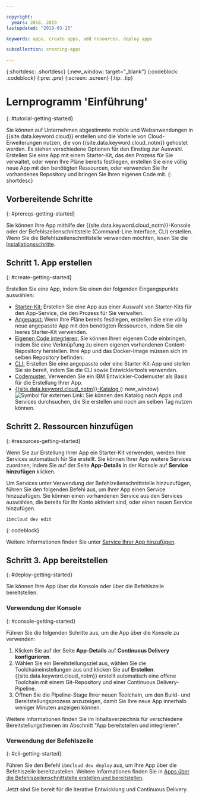 ```yaml
---

copyright:
  years: 2018, 2019
lastupdated: "2019-03-15"

keywords: apps, create apps, add resources, deploy apps

subcollection: creating-apps

---
```


{:shortdesc: .shortdesc}
{:new_window: target="_blank"}
{:codeblock: .codeblock}
{:pre: .pre}
{:screen: .screen}
{:tip: .tip}

# Lernprogramm 'Einführung'
{: #tutorial-getting-started}

Sie können auf Unternehmen abgestimmte mobile und Webanwendungen in {{site.data.keyword.cloud}} erstellen und die Vorteile von Cloud-Erweiterungen nutzen, die von {{site.data.keyword.cloud_notm}} gehostet werden. Es stehen verschiedene Optionen für den Einstieg zur Auswahl. Erstellen Sie eine App mit einem Starter-Kit, das den Prozess für Sie verwaltet, oder wenn Ihre Pläne bereits festliegen, erstellen Sie eine völlig neue App mit den benötigten Ressourcen, oder verwenden Sie Ihr vorhandenes Repository und bringen Sie Ihren eigenen Code mit.
{: shortdesc}

## Vorbereitende Schritte
{: #prereqs-getting-started}

Sie können Ihre App mithilfe der {{site.data.keyword.cloud_notm}}-Konsole oder der Befehlszeilenschnittstelle (Command-Line Interface, CLI) erstellen. Wenn Sie die Befehlszeilenschnittstelle verwenden möchten, lesen Sie die [Installationsschritte](/docs/cli?topic=cloud-cli-ibmcloud-cli).

## Schritt 1. App erstellen
{: #create-getting-started}

Erstellen Sie eine App, indem Sie einen der folgenden Eingangspunkte auswählen:
* [Starter-Kit:](/docs/apps/tutorials?topic=creating-apps-tutorial-starterkit) Erstellen Sie eine App aus einer Auswahl von Starter-Kits für den App-Service, die den Prozess für Sie verwalten.
* [Angepasst:](/docs/apps/tutorials?topic=creating-apps-tutorial-scratch) Wenn Ihre Pläne bereits festliegen, erstellen Sie eine völlig neue angepasste App mit den benötigten Ressourcen, indem Sie ein leeres Starter-Kit verwenden.
* [Eigenen Code integrieren:](/docs/apps/tutorials?topic=creating-apps-tutorial-byoc) Sie können Ihren eigenen Code einbringen, indem Sie eine Verknüpfung zu einem eigenen vorhandenen Content-Repository herstellen. Ihre App und das Docker-Image müssen sich im selben Repository befinden.
* [CLI:](/docs/apps?topic=creating-apps-create-deploy-app-cli) Erstellen Sie eine angepasste oder eine Starter-Kit-App und stellen Sie sie bereit, indem Sie die CLI sowie Entwicklertools verwenden.
* [Codemuster:](/docs/apps/tutorials?topic=creating-apps-tutorial-codepattern) Verwenden Sie ein IBM Entwickler-Codemuster als Basis für die Erstellung Ihrer App.
* [{{site.data.keyword.cloud_notm}}-Katalog ](https://cloud.ibm.com/catalog){: new_window} ![Symbol für externen Link](../icons/launch-glyph.svg "Symbol für externen Link"): Sie können den Katalog nach Apps und Services durchsuchen, die Sie erstellen und noch am selben Tag nutzen können.

## Schritt 2. Ressourcen hinzufügen
{: #resources-getting-started}

Wenn Sie zur Erstellung Ihrer App ein Starter-Kit verwenden, werden Ihre Services automatisch für Sie erstellt. Sie können Ihrer App weitere Services zuordnen, indem Sie auf der Seite **App-Details** in der Konsole auf **Service hinzufügen** klicken.

Um Services unter Verwendung der Befehlzeilenschnittstelle hinzuzufügen, führen Sie den folgenden Befehl aus, um Ihrer App einen Service hinzuzufügen. Sie können einen vorhandenen Service aus den Services auswählen, die bereits für Ihr Konto aktiviert sind, oder einen neuen Service hinzufügen. 
```
ibmcloud dev edit
```
{: codeblock}

Weitere Informationen finden Sie unter [Service Ihrer App hinzufügen](/docs/apps?topic=creating-apps-add-resource).

## Schritt 3. App bereitstellen
{: #deploy-getting-started}

Sie können Ihre App über die Konsole oder über die Befehlszeile bereitstellen.

### Verwendung der Konsole
{: #console-getting-started}

Führen Sie die folgenden Schritte aus, um die App über die Konsole zu verwenden:

1. Klicken Sie auf der Seite **App-Details** auf **Continuous Delivery konfigurieren**.
2. Wählen Sie ein Bereitstellungsziel aus, wählen Sie die Toolchaineinstellungen aus und klicken Sie auf **Erstellen**. {{site.data.keyword.cloud_notm}} erstellt automatisch eine offene Toolchain mit einem Git-Repository und einer Continuous Delivery-Pipeline.
3. Öffnen Sie die Pipeline-Stage Ihrer neuen Toolchain, um den Build- und Bereitstellungsprozess anzuzeigen, damit Sie Ihre neue App innerhalb weniger Minuten anzeigen können.

Weitere Informationen finden Sie im Inhaltsverzeichnis für verschiedene Bereitstellungsthemen im Abschnitt "App bereitstellen und integrieren".

### Verwendung der Befehlszeile
{: #cli-getting-started}

Führen Sie den Befehl `ibmcloud dev deploy` aus, um Ihre App über die Befehlszeile bereitzustellen. Weitere Informationen finden Sie in [Apps über die Befehlszeilenschnittstelle erstellen und bereitstellen](/docs/apps?topic=creating-apps-create-deploy-app-cli).

Jetzt sind Sie bereit für die iterative Entwicklung und Continuous Delivery.
